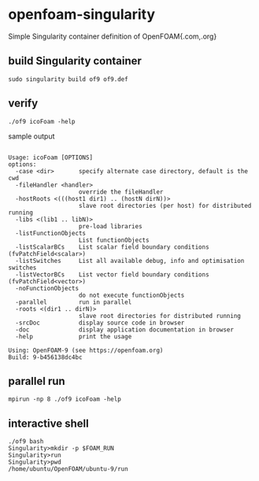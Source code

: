 # openfoam-singularity
Simple Singularity container definition of OpenFOAM{.com,.org}

## build Singularity container

```
sudo singularity build of9 of9.def
```

## verify

```
./of9 icoFoam -help
```

sample output

```

Usage: icoFoam [OPTIONS]
options:
  -case <dir>       specify alternate case directory, default is the cwd
  -fileHandler <handler>
                    override the fileHandler
  -hostRoots <(((host1 dir1) .. (hostN dirN))>
                    slave root directories (per host) for distributed running
  -libs <(lib1 .. libN)>
                    pre-load libraries
  -listFunctionObjects
                    List functionObjects
  -listScalarBCs    List scalar field boundary conditions (fvPatchField<scalar>)
  -listSwitches     List all available debug, info and optimisation switches
  -listVectorBCs    List vector field boundary conditions (fvPatchField<vector>)
  -noFunctionObjects
                    do not execute functionObjects
  -parallel         run in parallel
  -roots <(dir1 .. dirN)>
                    slave root directories for distributed running
  -srcDoc           display source code in browser
  -doc              display application documentation in browser
  -help             print the usage

Using: OpenFOAM-9 (see https://openfoam.org)
Build: 9-b456138dc4bc

```

## parallel run

```
mpirun -np 8 ./of9 icoFoam -help
```

## interactive shell

```
./of9 bash
Singularity>mkdir -p $FOAM_RUN
Singularity>run
Singularity>pwd
/home/ubuntu/OpenFOAM/ubuntu-9/run
```

